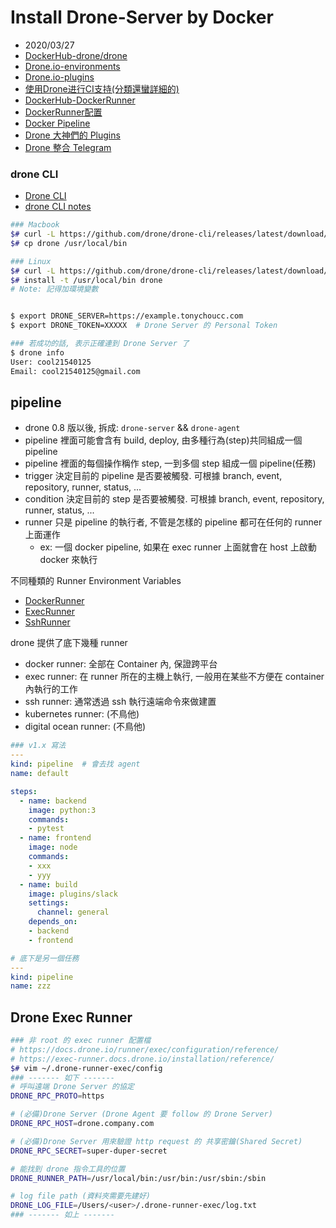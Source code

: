 # Install Drone-Server by Docker

- 2020/03/27
- [DockerHub-drone/drone](https://hub.docker.com/r/drone/drone)
- [Drone.io-environments](https://docs.drone.io/server/reference/)
- [Drone.io-plugins](http://plugins.drone.io/drone-plugins/drone-docker/)
- [使用Drone进行CI支持(分類還蠻詳細的)](https://xenojoshua.com/2019/12/drone-ci/#1-%E5%89%8D%E8%A8%80)
- [DockerHub-DockerRunner](https://hub.docker.com/r/drone/drone-runner-docker)
- [DockerRunner配置](https://docker-runner.docs.drone.io/installation/reference/)
- [Docker Pipeline](https://docs.drone.io/yaml/docker/)
- [Drone 大神們的 Plugins](http://plugins.drone.io/jetrails/drone-cloudflare-dns/)
- [Drone 整合 Telegram](https://stanislas.blog/2018/08/setup-telegram-bot-for-drone-ci-cd-builds/)


### drone CLI

- [Drone CLI](https://docs.drone.io/cli/install/)
- [drone CLI notes](https://gist.github.com/cool21540125/dc536c651d5a97ec3823bd826dece7c5)

```bash
### Macbook
$# curl -L https://github.com/drone/drone-cli/releases/latest/download/drone_darwin_amd64.tar.gz | tar zx
$# cp drone /usr/local/bin

### Linux
$# curl -L https://github.com/drone/drone-cli/releases/latest/download/drone_linux_amd64.tar.gz | tar zx
$# install -t /usr/local/bin drone
# Note: 記得加環境變數


$ export DRONE_SERVER=https://example.tonychoucc.com
$ export DRONE_TOKEN=XXXXX  # Drone Server 的 Personal Token

### 若成功的話, 表示正確連到 Drone Server 了
$ drone info
User: cool21540125
Email: cool21540125@gmail.com
```


## pipeline

- drone 0.8 版以後, 拆成: `drone-server` && `drone-agent`
- pipeline 裡面可能會含有 build, deploy, 由多種行為(step)共同組成一個 pipeline
- pipeline 裡面的每個操作稱作 step, 一到多個 step 組成一個 pipeline(任務)
- trigger 決定目前的 pipeline 是否要被觸發. 可根據 branch, event, repository, runner, status, ...
- condition 決定目前的 step 是否要被觸發. 可根據 branch, event, repository, runner, status, ...
- runner 只是 pipeline 的執行者, 不管是怎樣的 pipeline 都可在任何的 runner 上面運作
  - ex: 一個 docker pipeline, 如果在 exec runner 上面就會在 host 上啟動 docker 來執行

不同種類的 Runner Environment Variables
- [DockerRunner](https://docker-runner.docs.drone.io/configuration/environment/variables/)
- [ExecRunner](https://exec-runner.docs.drone.io/configuration/variables/)
- [SshRunner](https://ssh-runner.docs.drone.io/configuration/variables/)

drone 提供了底下幾種 runner
- docker runner: 全部在 Container 內, 保證跨平台
- exec runner: 在 runner 所在的主機上執行, 一般用在某些不方便在 container 內執行的工作
- ssh runner: 通常透過 ssh 執行遠端命令來做建置
- kubernetes runner: (不鳥他)
- digital ocean runner: (不鳥他)

```yml
### v1.x 寫法
---
kind: pipeline  # 會去找 agent
name: default

steps:
  - name: backend
    image: python:3
    commands:
    - pytest
  - name: frontend
    image: node
    commands:
    - xxx
    - yyy
  - name: build
    image: plugins/slack
    settings:
      channel: general
    depends_on:
    - backend
    - frontend

# 底下是另一個任務
---
kind: pipeline
name: zzz
```


## Drone Exec Runner

```bash
### 非 root 的 exec runner 配置檔
# https://docs.drone.io/runner/exec/configuration/reference/
# https://exec-runner.docs.drone.io/installation/reference/
$# vim ~/.drone-runner-exec/config
### ------- 如下 -------
# 呼叫遠端 Drone Server 的協定
DRONE_RPC_PROTO=https

# (必備)Drone Server (Drone Agent 要 follow 的 Drone Server)
DRONE_RPC_HOST=drone.company.com

# (必備)Drone Server 用來驗證 http request 的 共享密鑰(Shared Secret)
DRONE_RPC_SECRET=super-duper-secret

# 能找到 drone 指令工具的位置
DRONE_RUNNER_PATH=/usr/local/bin:/usr/bin:/usr/sbin:/sbin

# log file path (資料夾需要先建好)
DRONE_LOG_FILE=/Users/<user>/.drone-runner-exec/log.txt
### ------- 如上 -------

```